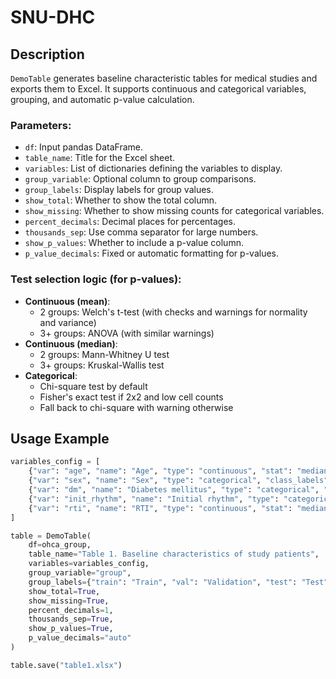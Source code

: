 # SNU-DHC

## Description
`DemoTable` generates baseline characteristic tables for medical studies and exports them to Excel.
It supports continuous and categorical variables, grouping, and automatic p-value calculation.

### Parameters:

- `df`: Input pandas DataFrame.
- `table_name`: Title for the Excel sheet.
- `variables`: List of dictionaries defining the variables to display.
- `group_variable`: Optional column to group comparisons.
- `group_labels`: Display labels for group values.
- `show_total`: Whether to show the total column.
- `show_missing`: Whether to show missing counts for categorical variables.
- `percent_decimals`: Decimal places for percentages.
- `thousands_sep`: Use comma separator for large numbers.
- `show_p_values`: Whether to include a p-value column.
- `p_value_decimals`: Fixed or automatic formatting for p-values.

### Test selection logic (for p-values):
- **Continuous (mean)**:
  - 2 groups: Welch's t-test (with checks and warnings for normality and variance)
  - 3+ groups: ANOVA (with similar warnings)
- **Continuous (median)**:
  - 2 groups: Mann-Whitney U test
  - 3+ groups: Kruskal-Wallis test
- **Categorical**:
  - Chi-square test by default
  - Fisher's exact test if 2x2 and low cell counts
  - Fall back to chi-square with warning otherwise

## Usage Example
```python
variables_config = [
    {"var": "age", "name": "Age", "type": "continuous", "stat": "median", "decimals": 0},
    {"var": "sex", "name": "Sex", "type": "categorical", "class_labels": {1: "Male", 0: "Female"}},
    {"var": "dm", "name": "Diabetes mellitus", "type": "categorical", "class_labels": {1: ""}},
    {"var": "init_rhythm", "name": "Initial rhythm", "type": "categorical", "class_labels": {1: "VF/VT", 2: "PEA", 3: "Asystole"}},
    {"var": "rti", "name": "RTI", "type": "continuous", "stat": "median", "decimals": 0},
]

table = DemoTable(
    df=ohca_group,
    table_name="Table 1. Baseline characteristics of study patients",
    variables=variables_config,
    group_variable="group",
    group_labels={"train": "Train", "val": "Validation", "test": "Test"}, 
    show_total=True,
    show_missing=True,
    percent_decimals=1,
    thousands_sep=True,
    show_p_values=True,
    p_value_decimals="auto"
)

table.save("table1.xlsx")
```
